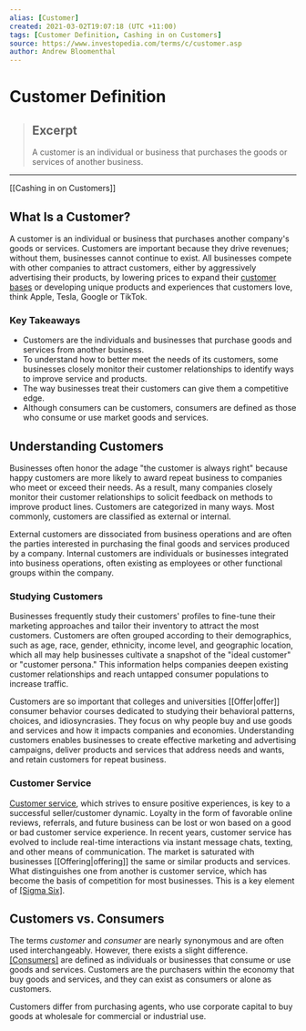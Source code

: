 ```yaml
---
alias: [Customer]
created: 2021-03-02T19:07:18 (UTC +11:00)
tags: [Customer Definition, Cashing in on Customers]
source: https://www.investopedia.com/terms/c/customer.asp
author: Andrew Bloomenthal
---
```


# Customer Definition

> ## Excerpt
> A customer is an individual or business that purchases the goods or services of another business.

---

[[Cashing in on Customers]]
## What Is a Customer?

A customer is an individual or business that purchases another company's goods or services. Customers are important because they drive revenues; without them, businesses cannot continue to exist. All businesses compete with other companies to attract customers, either by aggressively advertising their products, by lowering prices to expand their [customer bases](https://www.investopedia.com/terms/c/client-base.asp) or developing unique products and experiences that customers love, think Apple, Tesla, Google or TikTok.

### Key Takeaways

-   Customers are the individuals and businesses that purchase goods and services from another business.
-   To understand how to better meet the needs of its customers, some businesses closely monitor their customer relationships to identify ways to improve service and products.
-   The way businesses treat their customers can give them a competitive edge.
-   Although consumers can be customers, consumers are defined as those who consume or use market goods and services.

## Understanding Customers

Businesses often honor the adage "the customer is always right" because happy customers are more likely to award repeat business to companies who meet or exceed their needs. As a result, many companies closely monitor their customer relationships to solicit feedback on methods to improve product lines. Customers are categorized in many ways. Most commonly, customers are classified as external or internal.

External customers are dissociated from business operations and are often the parties interested in purchasing the final goods and services produced by a company. Internal customers are individuals or businesses integrated into business operations, often existing as employees or other functional groups within the company.

### Studying Customers

Businesses frequently study their customers' profiles to fine-tune their marketing approaches and tailor their inventory to attract the most customers. Customers are often grouped according to their demographics, such as age, race, gender, ethnicity, income level, and geographic location, which all may help businesses cultivate a snapshot of the "ideal customer" or "customer persona." This information helps companies deepen existing customer relationships and reach untapped consumer populations to increase traffic.

Customers are so important that colleges and universities [[Offer|offer]] consumer behavior courses dedicated to studying their behavioral patterns, choices, and idiosyncrasies. They focus on why people buy and use goods and services and how it impacts companies and economies. Understanding customers enables businesses to create effective marketing and advertising campaigns, deliver products and services that address needs and wants, and retain customers for repeat business.

### Customer Service

[Customer service](https://www.investopedia.com/terms/c/customer-service.asp), which strives to ensure positive experiences, is key to a successful seller/customer dynamic. Loyalty in the form of favorable online reviews, referrals, and future business can be lost or won based on a good or bad customer service experience. In recent years, customer service has evolved to include real-time interactions via instant message chats, texting, and other means of communication. The market is saturated with businesses [[Offering|offering]] the same or similar products and services. What distinguishes one from another is customer service, which has become the basis of competition for most businesses. This is a key element of [[Sigma Six]](https://www.investopedia.com/articles/investing/102014/guide-six-sigma-black-belt.asp).

## Customers vs. Consumers

The terms _customer_ and _consumer_ are nearly synonymous and are often used interchangeably. However, there exists a slight difference. [[Consumers]](https://www.investopedia.com/terms/e/end-user.asp) are defined as individuals or businesses that consume or use goods and services. Customers are the purchasers within the economy that buy goods and services, and they can exist as consumers or alone as customers.

Customers differ from purchasing agents, who use corporate capital to buy goods at wholesale for commercial or industrial use.

